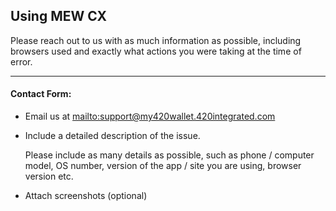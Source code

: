 ## Using MEW CX

<p>Please reach out to us with as much information as possible, including browsers used and exactly what actions you were taking at the time of error.</p>

***

#### Contact Form:

* Email us at <mailto:support@my420wallet.420integrated.com>

* <p>Include a detailed description of the issue.</p>
  <note>Please include as many details as possible, such as phone / computer model, OS number, version of the app / site you are using, browser version etc.</note>

* Attach screenshots (optional)
